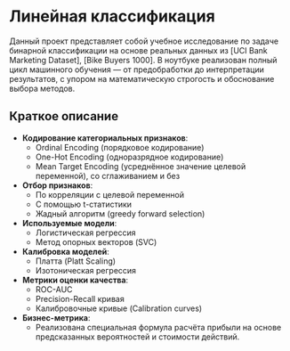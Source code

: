 # Линейная классификация 
Данный проект представляет собой учебное исследование по задаче бинарной классификации на основе реальных данных из [UCI Bank Marketing Dataset], [Bike Buyers 1000]. В ноутбуке реализован полный цикл машинного обучения — от предобработки до интерпретации результатов, с упором на математическую строгость и обоснование выбора методов.

## Краткое описание

- **Кодирование категориальных признаков**:
  - Ordinal Encoding (порядковое кодирование)
  - One-Hot Encoding (одноразрядное кодирование)
  - Mean Target Encoding (усреднённое значение целевой переменной), со сглаживанием и без
- **Отбор признаков**:
  - По корреляции с целевой переменной
  - С помощью t-статистики
  - Жадный алгоритм (greedy forward selection)
- **Используемые модели**:
  - Логистическая регрессия
  - Метод опорных векторов (SVC)
- **Калибровка моделей**:
  - Платта (Platt Scaling)
  - Изотоническая регрессия
- **Метрики оценки качества**:
  - ROC-AUC
  - Precision-Recall кривая
  - Калибровочные кривые (Calibration curves)
- **Бизнес-метрика**:
  - Реализована специальная формула расчёта прибыли на основе предсказанных вероятностей и стоимости действий.

